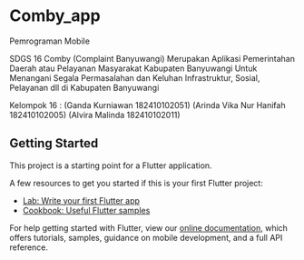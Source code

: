 # Comby_app

Pemrograman Mobile

SDGS 16
Comby (Complaint Banyuwangi) Merupakan Aplikasi Pemerintahan Daerah atau Pelayanan Masyarakat Kabupaten Banyuwangi Untuk Menangani Segala Permasalahan dan Keluhan Infrastruktur, Sosial, Pelayanan dll di Kabupaten Banyuwangi

Kelompok 16 : (Ganda Kurniawan 182410102051) (Arinda Vika Nur Hanifah 182410102005) (Alvira Malinda 182410102011)

## Getting Started

This project is a starting point for a Flutter application.

A few resources to get you started if this is your first Flutter project:

- [Lab: Write your first Flutter app](https://flutter.dev/docs/get-started/codelab)
- [Cookbook: Useful Flutter samples](https://flutter.dev/docs/cookbook)

For help getting started with Flutter, view our
[online documentation](https://flutter.dev/docs), which offers tutorials,
samples, guidance on mobile development, and a full API reference.
